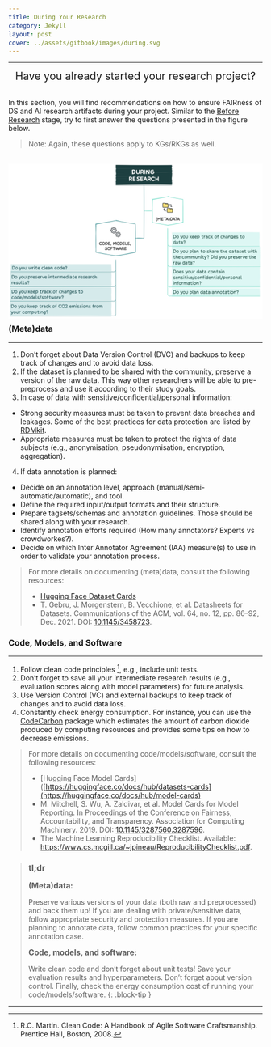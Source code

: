 ```yaml
---
title: During Your Research
category: Jekyll
layout: post
cover: ../assets/gitbook/images/during.svg
---
```


--------------------------------------------------------------------------------------------

<center>
  <span style="font-size: 1.5em;">
  Have you already started your research project?
 </span>
</center>
<br>

In this section, you will find recommendations on how to ensure FAIRness of DS and AI research artifacts during your project. Similar to the [Before Research](https://nfdi4ds.github.io/ds-best-practices/jekyll/2019-04-27-before_research.html) stage, try to first answer the questions presented in the figure below.

>Note: Again, these questions apply to KGs/RKGs as well.

<br>
<img src="../assets/gitbook/images/during_fig.jpeg"
     alt=""
     style="float: left; margin-right: 10px; margin-bottom: 10px;" />
<br>

### (Meta)data
--------------------------------------------------------------------------------------------

1. Don’t forget about Data Version Control (DVC) and backups to keep track of changes and to avoid data loss.
2. If the dataset is planned to be shared with the community, preserve a version of the raw data. This way other researchers will be able to pre-preprocess and use it according to their study goals.
3. In case of data with sensitive/confidential/personal information:
* Strong security measures must be taken to prevent data breaches and leakages. Some of the best practices for data protection are listed by [RDMkit](https://rdmkit.elixir-europe.org/data_protection). 
* Appropriate measures must be taken to protect the rights of data subjects (e.g., anonymisation, pseudonymisation, encryption, aggregation).
4. If data annotation is planned:
* Decide on an annotation level, approach (manual/semi-automatic/automatic), and tool.
* Define the required input/output formats and their structure.
* Prepare tagsets/schemas and annotation guidelines. Those should be shared along with your research.
* Identify annotation efforts required (How many annotators? Experts vs crowdworkes?).
* Decide on which Inter Annotator Agreement (IAA) measure(s) to use in order to validate your annotation process.
  
>For more details on documenting (meta)data, consult the following resources:
>* [Hugging Face Dataset Cards](https://huggingface.co/docs/hub/datasets-cards)
>* T. Gebru, J. Morgenstern, B. Vecchione, et al. Datasheets for Datasets. Communications of the ACM, vol. 64, no. 12, pp. 86–92, Dec. 2021. DOI: [10.1145/3458723](https://doi.org/10.1145/3458723).


### Code, Models, and Software
--------------------------------------------------------------------------------------------

1. Follow clean code principles [^1], e.g., include unit tests.
2. Don’t forget to save all your intermediate research results (e.g., evaluation scores along with model parameters) for future analysis.
3. Use Version Control (VC) and external backups to keep track of changes and to avoid data loss.
4. Constantly check energy consumption. For instance, you can use the [CodeCarbon](https://codecarbon.io) package which estimates the amount of carbon dioxide produced by computing resources and provides some tips on how to decrease emissions.

>For more details on documenting code/models/software, consult the following resources:
>* [Hugging Face Model Cards]([https://huggingface.co/docs/hub/datasets-cards](https://huggingface.co/docs/hub/model-cards)
>* M. Mitchell, S. Wu, A. Zaldivar, et al. Model Cards for Model Reporting. In Proceedings of the Conference on Fairness, Accountability, and Transparency.  Association for Computing Machinery. 2019. DOI: [10.1145/3287560.3287596](http://dx.doi.org/10.1145/3287560.3287596).
>* The Machine Learning Reproducibility Checklist. Available: <https://www.cs.mcgill.ca/~jpineau/ReproducibilityChecklist.pdf>. 

[^1]: R.C. Martin. Clean Code: A Handbook of Agile Software Craftsmanship. Prentice Hall, Boston, 2008.

>### tl;dr
><span style="font-size: 1.1em;"><strong>(Meta)data:</strong><span>
>
>Preserve various versions of your data (both raw and preprocessed) and back them up! If you are dealing with private/sensitive data, follow appropriate security and protection measures. If you are planning to annotate data, follow common practices for your specific annotation case.
>
><span style="font-size: 1.1em;"><strong>Code, models, and software:</strong></span>
>
>Write clean code and don’t forget about unit tests! Save your evaluation results and hyperparameters. Don’t forget about version control. Finally, check the energy consumption cost of running your code/models/software. 
{: .block-tip }

--------------------------------------------------------------------------------------------
